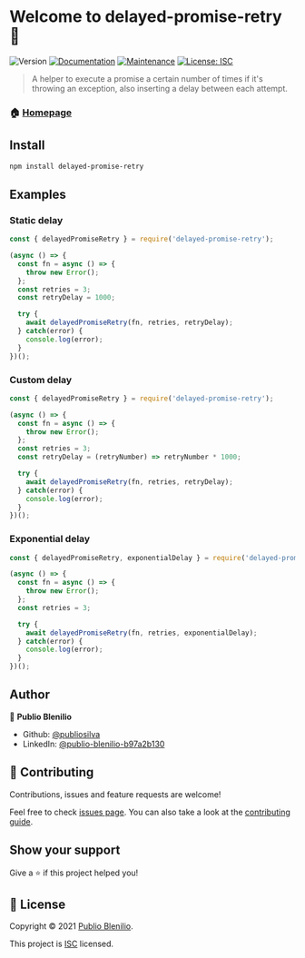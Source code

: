 # Welcome to delayed-promise-retry 👋
![Version](https://img.shields.io/badge/version-0.0.1-blue.svg?cacheSeconds=2592000)
[![Documentation](https://img.shields.io/badge/documentation-yes-brightgreen.svg)](https://github.com/publiosilva/delayed-promise-retry#readme)
[![Maintenance](https://img.shields.io/badge/Maintained%3F-yes-green.svg)](https://github.com/publiosilva/delayed-promise-retry/graphs/commit-activity)
[![License: ISC](https://img.shields.io/github/license/publiosilva/delayed-promise-retry)](https://github.com/publiosilva/delayed-promise-retry/blob/master/LICENSE)

> A helper to execute a promise a certain number of times if it's throwing an exception, also inserting a delay between each attempt.

### 🏠 [Homepage](https://github.com/publiosilva/delayed-promise-retry#readme)

## Install

```sh
npm install delayed-promise-retry
```

## Examples

### Static delay

```js
const { delayedPromiseRetry } = require('delayed-promise-retry');

(async () => {
  const fn = async () => {
    throw new Error();
  };
  const retries = 3;
  const retryDelay = 1000;

  try {
    await delayedPromiseRetry(fn, retries, retryDelay);
  } catch(error) {
    console.log(error);
  }
})();
```

### Custom delay

```js
const { delayedPromiseRetry } = require('delayed-promise-retry');

(async () => {
  const fn = async () => {
    throw new Error();
  };
  const retries = 3;
  const retryDelay = (retryNumber) => retryNumber * 1000;

  try {
    await delayedPromiseRetry(fn, retries, retryDelay);
  } catch(error) {
    console.log(error);
  }
})();
```

### Exponential delay

```js
const { delayedPromiseRetry, exponentialDelay } = require('delayed-promise-retry');

(async () => {
  const fn = async () => {
    throw new Error();
  };
  const retries = 3;

  try {
    await delayedPromiseRetry(fn, retries, exponentialDelay);
  } catch(error) {
    console.log(error);
  }
})();
```

## Author

👤 **Publio Blenilio**

* Github: [@publiosilva](https://github.com/publiosilva)
* LinkedIn: [@publio-blenilio-b97a2b130](https://linkedin.com/in/publio-blenilio-b97a2b130)

## 🤝 Contributing

Contributions, issues and feature requests are welcome!

Feel free to check [issues page](https://github.com/publiosilva/delayed-promise-retry/issues). You can also take a look at the [contributing guide](https://github.com/publiosilva/delayed-promise-retry/blob/master/CONTRIBUTING.md).

## Show your support

Give a ⭐️ if this project helped you!


## 📝 License

Copyright © 2021 [Publio Blenilio](https://github.com/publiosilva).

This project is [ISC](https://github.com/publiosilva/delayed-promise-retry/blob/master/LICENSE) licensed.
